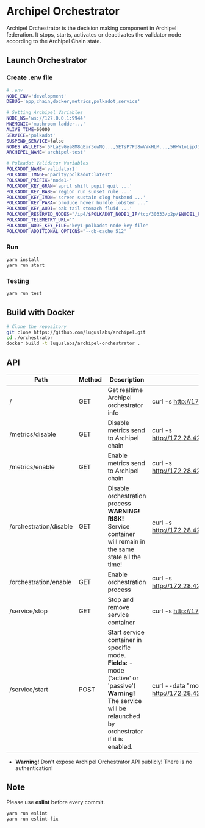 # Archipel Orchestrator
Archipel Orchestrator is the decision making component in Archipel federation.
It stops, starts, activates or deactivates the validator node according to the Archipel Chain state.

## Launch Orchestrator

### Create .env file
```bash
# .env
NODE_ENV='development'
DEBUG='app,chain,docker,metrics,polkadot,service'

# Setting Archipel Variables
NODE_WS='ws://127.0.0.1:9944'
MNEMONIC='mushroom ladder...'
ALIVE_TIME=60000
SERVICE='polkadot'
SUSPEND_SERVICE=false
NODES_WALLETS='5FLaEvGea8M8qExr3owNQ...,5ETsP7Fd8wVVkHLM...,5HHW1oLjpJ3jrD86EG8PWw1peWWFbz...'
ARCHIPEL_NAME='archipel-test'

# Polkadot Validator Variables
POLKADOT_NAME='validator1'
POLKADOT_IMAGE='parity/polkadot:latest'
POLKADOT_PREFIX='node1-'
POLKADOT_KEY_GRAN='april shift pupil quit ...'
POLKADOT_KEY_BABE='region run sunset rule ...'
POLKADOT_KEY_IMON='screen sustain clog husband ...'
POLKADOT_KEY_PARA='produce hover hurdle lobster ...'
POLKADOT_KEY_AUDI='oak tail stomach fluid ...'
POLKADOT_RESERVED_NODES="/ip4/$POLKADOT_NODE1_IP/tcp/30333/p2p/$NODE1_POLKADOT_LOCAL_ID,/ip4/$POLKADOT_NODE2_IP/tcp/30333/p2p/$NODE2_POLKADOT_LOCAL_ID,/ip4/$POLKADOT_NODE3_IP/tcp/30333/p2p/$NODE3_POLKADOT_LOCAL_ID"
POLKADOT_TELEMETRY_URL=""
POLKADOT_NODE_KEY_FILE="key1-polkadot-node-key-file"
POLKADOT_ADDITIONAL_OPTIONS="--db-cache 512"
```

### Run
```bash
yarn install
yarn run start
```

### Testing
```bash
yarn run test
```

## Build with Docker
```bash
# Clone the repository
git clone https://github.com/luguslabs/archipel.git
cd ./orchestrator
docker build -t luguslabs/archipel-orchestrator .
```

## API
| Path | Method | Description | Example |
|----------|-------------|-------------|--------|
| / | GET | Get realtime Archipel orchestrator info | curl -s http://172.28.42.2:3000 |
| /metrics/disable | GET | Disable metrics send to Archipel chain | curl -s http://172.28.42.2:3000/metrics/disable |
| /metrics/enable | GET | Enable metrics send to Archipel chain | curl -s http://172.28.42.2:3000/metrics/disable |
| /orchestration/disable | GET | Disable orchestration process <br> **WARNING! RISK!** Service container will remain in the same state all the time! | curl -s http://172.28.42.2:3000/orchestration/disable |
| /orchestration/enable | GET | Enable orchestration process | curl -s http://172.28.42.2:3000/orchestration/enable |
| /service/stop | GET | Stop and remove service container | curl -s http://172.28.42.2:3000/service/stop |
| /service/start | POST | Start service container in specific mode. <br> **Fields:** - mode ('active' or 'passive') <br> **Warning!** The service will be relaunched by orchestrator if it is enabled. | curl --data "mode=passive" http://172.28.42.2:3000/service/start |

* **Warning!** Don't expose Archipel Orchestrator API publicly! There is no authentication!

## Note 

Please use **eslint** before every commit.

```bash
yarn run eslint
yarn run eslint-fix
```
